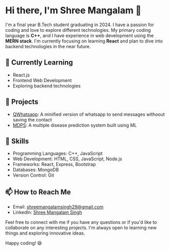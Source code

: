 # Hi there, I'm Shree Mangalam 👋

I'm a final year B.Tech student graduating in 2024. I have a passion for coding and love to explore different technologies. My primary coding language is **C++**, and I have experience in web development using the **MERN stack**. I'm currently focusing on learning **React** and plan to dive into backend technologies in the near future.

## 🌱 Currently Learning

- React.js
- Frontend Web Development
- Exploring backend technologies

## 🔭 Projects

- [QWhatsapp](https://yaegareren.github.io/QWhatsapp/): A minified version of whatsapp to send messages withoout saving the contact
- [MDPS](https://mdpsystem.streamlit.app/): A multiple disease prediction system built using ML

## 💼 Skills

- Programming Languages: C++, JavaScript
- Web Development: HTML, CSS, JavaScript, Node.js
- Frameworks: React, Express, Bootstrap
- Databases: MongoDB
- Version Control: Git

## 📫 How to Reach Me

- Email: shreemangalamsingh29@gmail.com
- LinkedIn: [Shree Mangalam Singh](https://www.linkedin.com/in/shree-mangalam-singh-6320741b7)

Feel free to connect with me if you have any questions or if you'd like to collaborate on any interesting projects. I'm always open to learning new things and exploring innovative ideas.

Happy coding! 😄
